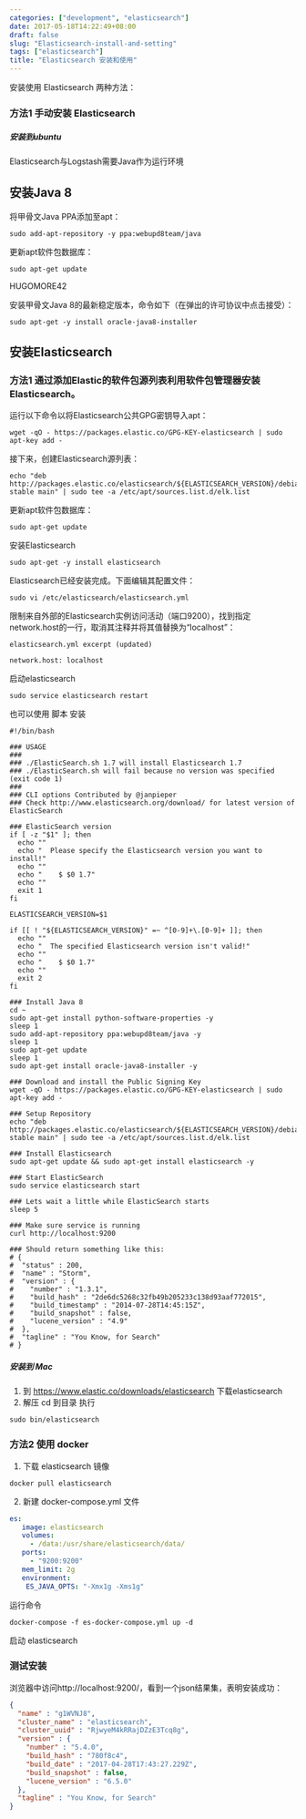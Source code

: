 ```yaml
---
categories: ["development", "elasticsearch"]
date: 2017-05-18T14:22:49+08:00
draft: false
slug: "Elasticsearch-install-and-setting"
tags: ["elasticsearch"]
title: "Elasticsearch 安装和使用"
---
```


安装使用 Elasticsearch 两种方法：

### 方法1 手动安装 Elasticsearch

##### 安装到ubuntu

Elasticsearch与Logstash需要Java作为运行环境

## 安装Java 8

将甲骨文Java PPA添加至apt：

```shell
sudo add-apt-repository -y ppa:webupd8team/java
```

更新apt软件包数据库：

```shell
sudo apt-get update
```

HUGOMORE42

安装甲骨文Java 8的最新稳定版本，命令如下（在弹出的许可协议中点击接受）：

```shell
sudo apt-get -y install oracle-java8-installer
```

## 安装Elasticsearch

### 方法1 通过添加Elastic的软件包源列表利用软件包管理器安装Elasticsearch。

运行以下命令以将Elasticsearch公共GPG密钥导入apt：

```shell
wget -qO - https://packages.elastic.co/GPG-KEY-elasticsearch | sudo apt-key add -
```
接下来，创建Elasticsearch源列表：

```shell
echo "deb http://packages.elastic.co/elasticsearch/${ELASTICSEARCH_VERSION}/debian stable main" | sudo tee -a /etc/apt/sources.list.d/elk.list
```

更新apt软件包数据库：

```shell
sudo apt-get update
```
安装Elasticsearch

```shell
sudo apt-get -y install elasticsearch
```

Elasticsearch已经安装完成。下面编辑其配置文件：

```shell
sudo vi /etc/elasticsearch/elasticsearch.yml
```

限制来自外部的Elasticsearch实例访问活动（端口9200），找到指定network.host的一行，取消其注释并将其值替换为“localhost”：

```shell
elasticsearch.yml excerpt (updated)

network.host: localhost
```
启动elasticsearch

```shell
sudo service elasticsearch restart
```

也可以使用 脚本 安装

```shell
#!/bin/bash

### USAGE
###
### ./ElasticSearch.sh 1.7 will install Elasticsearch 1.7
### ./ElasticSearch.sh will fail because no version was specified (exit code 1)
###
### CLI options Contributed by @janpieper
### Check http://www.elasticsearch.org/download/ for latest version of ElasticSearch

### ElasticSearch version
if [ -z "$1" ]; then
  echo ""
  echo "  Please specify the Elasticsearch version you want to install!"
  echo ""
  echo "    $ $0 1.7"
  echo ""
  exit 1
fi

ELASTICSEARCH_VERSION=$1

if [[ ! "${ELASTICSEARCH_VERSION}" =~ ^[0-9]+\.[0-9]+ ]]; then
  echo ""
  echo "  The specified Elasticsearch version isn't valid!"
  echo ""
  echo "    $ $0 1.7"
  echo ""
  exit 2
fi

### Install Java 8
cd ~
sudo apt-get install python-software-properties -y
sleep 1
sudo add-apt-repository ppa:webupd8team/java -y
sleep 1
sudo apt-get update
sleep 1
sudo apt-get install oracle-java8-installer -y

### Download and install the Public Signing Key
wget -qO - https://packages.elastic.co/GPG-KEY-elasticsearch | sudo apt-key add -

### Setup Repository
echo "deb http://packages.elastic.co/elasticsearch/${ELASTICSEARCH_VERSION}/debian stable main" | sudo tee -a /etc/apt/sources.list.d/elk.list

### Install Elasticsearch
sudo apt-get update && sudo apt-get install elasticsearch -y

### Start ElasticSearch
sudo service elasticsearch start

### Lets wait a little while ElasticSearch starts
sleep 5

### Make sure service is running
curl http://localhost:9200

### Should return something like this:
# {
#  "status" : 200,
#  "name" : "Storm",
#  "version" : {
#    "number" : "1.3.1",
#    "build_hash" : "2de6dc5268c32fb49b205233c138d93aaf772015",
#    "build_timestamp" : "2014-07-28T14:45:15Z",
#    "build_snapshot" : false,
#    "lucene_version" : "4.9"
#  },
#  "tagline" : "You Know, for Search"
# }

```

##### 安装到 Mac

1. 到 https://www.elastic.co/downloads/elasticsearch 下载elasticsearch
2. 解压 cd 到目录 执行

```shell
sudo bin/elasticsearch
```

### 方法2 使用 docker

1. 下载 elasticsearch 镜像

```shell
docker pull elasticsearch
```
2. 新建 docker-compose.yml 文件

```yml
es:
   image: elasticsearch
   volumes:
     - /data:/usr/share/elasticsearch/data/
   ports:
     - "9200:9200"
   mem_limit: 2g
   environment:
    ES_JAVA_OPTS: "-Xmx1g -Xms1g"
```

运行命令

```shell
docker-compose -f es-docker-compose.yml up -d
```

启动 elasticsearch

### 测试安装

浏览器中访问http://localhost:9200/，看到一个json结果集，表明安装成功：

```json
{
  "name" : "g1WVNJ8",
  "cluster_name" : "elasticsearch",
  "cluster_uuid" : "RjwyeM4kRRajDZzE3Tcq8g",
  "version" : {
    "number" : "5.4.0",
    "build_hash" : "780f8c4",
    "build_date" : "2017-04-28T17:43:27.229Z",
    "build_snapshot" : false,
    "lucene_version" : "6.5.0"
  },
  "tagline" : "You Know, for Search"
}

```
